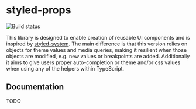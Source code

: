 # styled-props

![Build status](https://travis-ci.org/johanneslumpe/styled-props.svg?branch=master)

This library is designed to enable creation of reusable UI components and is inspired by [styled-system](https://github.com/jxnblk/styled-system). The main difference is that this version relies on objects for theme values and media queries, making it resilient when those objects are modified, e.g. new values or breakpoints are added. Additionally it aims to give users proper auto-completion or theme and/or css values when using any of the helpers within TypeScript.

## Documentation

TODO


